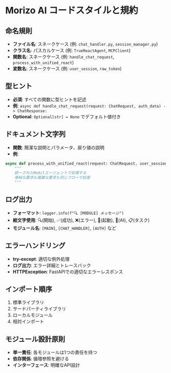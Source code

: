 # Morizo AI コードスタイルと規約

## 命名規則
- **ファイル名**: スネークケース (例: `chat_handler.py`, `session_manager.py`)
- **クラス名**: パスカルケース (例: `TrueReactAgent`, `MCPClient`)
- **関数名**: スネークケース (例: `handle_chat_request`, `process_with_unified_react`)
- **変数名**: スネークケース (例: `user_session`, `raw_token`)

## 型ヒント
- **必須**: すべての関数に型ヒントを記述
- **例**: `async def handle_chat_request(request: ChatRequest, auth_data) -> ChatResponse:`
- **Optional**: `Optional[str] = None` でデフォルト値付き

## ドキュメント文字列
- **関数**: 簡潔な説明とパラメータ、戻り値の説明
- **例**:
```python
async def process_with_unified_react(request: ChatRequest, user_session, raw_token: str) -> ChatResponse:
    """
    統一されたReActエージェントで処理する
    単純な要求も複雑な要求も同じフローで処理
    """
```

## ログ出力
- **フォーマット**: `logger.info(f"🔍 [MODULE] メッセージ")`
- **絵文字使用**: 🔍(開始), ✅(成功), ❌(エラー), 🚀(起動), 🤖(AI), 📋(タスク)
- **モジュール名**: `[MAIN]`, `[CHAT_HANDLER]`, `[AUTH]` など

## エラーハンドリング
- **try-except**: 適切な例外処理
- **ログ出力**: エラー詳細とトレースバック
- **HTTPException**: FastAPIでの適切なエラーレスポンス

## インポート順序
1. 標準ライブラリ
2. サードパーティライブラリ
3. ローカルモジュール
4. 相対インポート

## モジュール設計原則
- **単一責任**: 各モジュールは1つの責任を持つ
- **依存関係**: 循環参照を避ける
- **インターフェース**: 明確なAPI設計